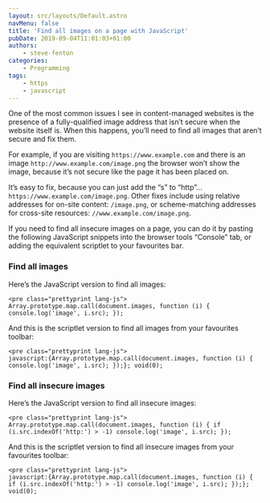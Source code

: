 ```yaml
---
layout: src/layouts/Default.astro
navMenu: false
title: 'Find all images on a page with JavaScript'
pubDate: 2019-09-04T11:01:03+01:00
authors:
    - steve-fenton
categories:
    - Programming
tags:
    - https
    - javascript
---
```


One of the most common issues I see in content-managed websites is the presence of a fully-qualified image address that isn’t secure when the website itself is. When this happens, you’ll need to find all images that aren’t secure and fix them.

For example, if you are visiting `https://www.example.com` and there is an image `http://www.example.com/image.png` the browser won’t show the image, because it’s not secure like the page it has been placed on.

It’s easy to fix, because you can just add the “s” to “http”… `https://www.example.com/image.png`. Other fixes include using relative addresses for on-site content: `/image.png`, or scheme-matching addresses for cross-site resources: `//www.example.com/image.png`.

If you need to find all insecure images on a page, you can do it by pasting the following JavaScript snippets into the browser tools “Console” tab, or adding the equivalent scriptlet to your favourites bar.

### Find all images

Here’s the JavaScript version to find all images:

```
<pre class="prettyprint lang-js">
Array.prototype.map.call(document.images, function (i) { console.log('image', i.src); });
```
And this is the scriptlet version to find all images from your favourites toolbar:

```
<pre class="prettyprint lang-js">
javascript:{Array.prototype.map.call(document.images, function (i) { console.log('image', i.src); });}; void(0);
```
### Find all insecure images

Here’s the JavaScript version to find all insecure images:

```
<pre class="prettyprint lang-js">
Array.prototype.map.call(document.images, function (i) { if (i.src.indexOf('http:') > -1) console.log('image', i.src); });
```
And this is the scriptlet version to find all insecure images from your favourites toolbar:

```
<pre class="prettyprint lang-js">
javascript:{Array.prototype.map.call(document.images, function (i) { if (i.src.indexOf('http:') > -1) console.log('image', i.src); });}; void(0);
```